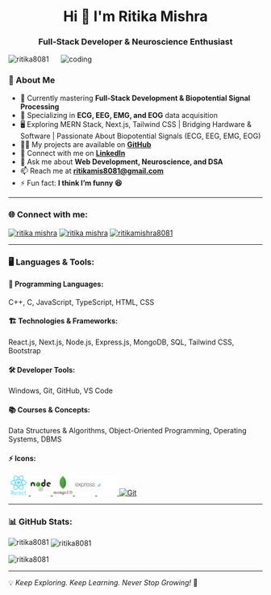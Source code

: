 <h1 align="center">Hi 👋 I'm Ritika Mishra</h1>
<h3 align="center">Full-Stack Developer & Neuroscience Enthusiast</h3>

<img align="right" alt="coding" width="400" src="https://cdn.dribbble.com/users/4055494/screenshots/15215756/lottie-000_1_1.gif">

<p align="left"> <img src="https://komarev.com/ghpvc/?username=ritika8081&label=Profile%20views&color=0e75b6&style=flat" alt="ritika8081" /> </p>

### 🚀 About Me
- 🌱 Currently mastering **Full-Stack Development & Biopotential Signal Processing**
- 🧠 Specializing in **ECG, EEG, EMG, and EOG** data acquisition
- 🖥️ Exploring MERN Stack, Next.js, Tailwind CSS | Bridging Hardware & Software | Passionate About Biopotential Signals (ECG, EEG, EMG, EOG)
- 👨‍💻 My projects are available on **[GitHub](https://github.com/Ritika8081)**
- 📝 Connect with me on **[LinkedIn](https://www.linkedin.com/mwlite/in/ritika-mishra-a965251bb)**
- 💬 Ask me about **Web Development, Neuroscience, and DSA**
- 📫 Reach me at **ritikamis8081@gmail.com**
- ⚡ Fun fact: **I think I’m funny 😆**

---

### 🌐 Connect with me:
<p align="left">
<a href="https://linkedin.com/in/ritika-mishra-a965251bb" target="blank"><img align="center" src="https://raw.githubusercontent.com/rahuldkjain/github-profile-readme-generator/master/src/images/icons/Social/linked-in-alt.svg" alt="ritika mishra" height="30" width="40" /></a>
<a href="https://fb.com/ritika.mishra" target="blank"><img align="center" src="https://raw.githubusercontent.com/rahuldkjain/github-profile-readme-generator/master/src/images/icons/Social/facebook.svg" alt="ritika mishra" height="30" width="40" /></a>
<a href="https://instagram.com/ritikamishra8081" target="blank"><img align="center" src="https://raw.githubusercontent.com/rahuldkjain/github-profile-readme-generator/master/src/images/icons/Social/instagram.svg" alt="ritikamishra8081" height="30" width="40" /></a>
</p>

---

### 🖥️ Languages & Tools:

#### 🚀 Programming Languages:
C++, C, JavaScript, TypeScript, HTML, CSS  

#### 🏗️ Technologies & Frameworks:
React.js, Next.js, Node.js, Express.js, MongoDB, SQL, Tailwind CSS, Bootstrap  

#### 🛠️ Developer Tools:
Windows, Git, GitHub, VS Code  

#### 📚 Courses & Concepts:
Data Structures & Algorithms, Object-Oriented Programming, Operating Systems, DBMS  

#### ⚡ Icons:
<p align="left">
<a href="https://reactjs.org/" target="_blank" rel="noreferrer">
<img src="https://raw.githubusercontent.com/devicons/devicon/master/icons/react/react-original-wordmark.svg" alt="React.js" width="40" height="40"/>
</a>
<a href="https://nodejs.org" target="_blank" rel="noreferrer">
<img src="https://raw.githubusercontent.com/devicons/devicon/master/icons/nodejs/nodejs-original-wordmark.svg" alt="Node.js" width="40" height="40"/>
</a>
<a href="https://www.mongodb.com/" target="_blank" rel="noreferrer">
<img src="https://raw.githubusercontent.com/devicons/devicon/master/icons/mongodb/mongodb-original-wordmark.svg" alt="MongoDB" width="40" height="40"/>
</a>
<a href="https://expressjs.com" target="_blank" rel="noreferrer">
<img src="https://raw.githubusercontent.com/devicons/devicon/master/icons/express/express-original-wordmark.svg" alt="Express.js" width="40" height="40"/>
</a>
<a href="https://tailwindcss.com" target="_blank" rel="noreferrer">
<img src="https://raw.githubusercontent.com/devicons/devicon/master/icons/tailwindcss/tailwindcss-original-wordmark.svg" alt="Tailwind CSS" width="40" height="40"/>
</a>
<a href="https://git-scm.com/" target="_blank" rel="noreferrer">
<img src="https://www.vectorlogo.zone/logos/git-scm/git-scm-icon.svg" alt="Git" width="40" height="40"/>
</a>
</p>

---

### 📊 GitHub Stats:
<p><img align="left" src="https://github-readme-stats.vercel.app/api/top-langs?username=ritika8081&show_icons=true&locale=en&layout=compact" alt="ritika8081" /></p>
<p>&nbsp;<img align="center" src="https://github-readme-stats.vercel.app/api?username=ritika8081&show_icons=true&locale=en" alt="ritika8081" /></p>
<p><img align="center" src="https://github-readme-streak-stats.herokuapp.com/?user=ritika8081&" alt="ritika8081" /></p>

---

💡 *Keep Exploring. Keep Learning. Never Stop Growing!* 🚀
